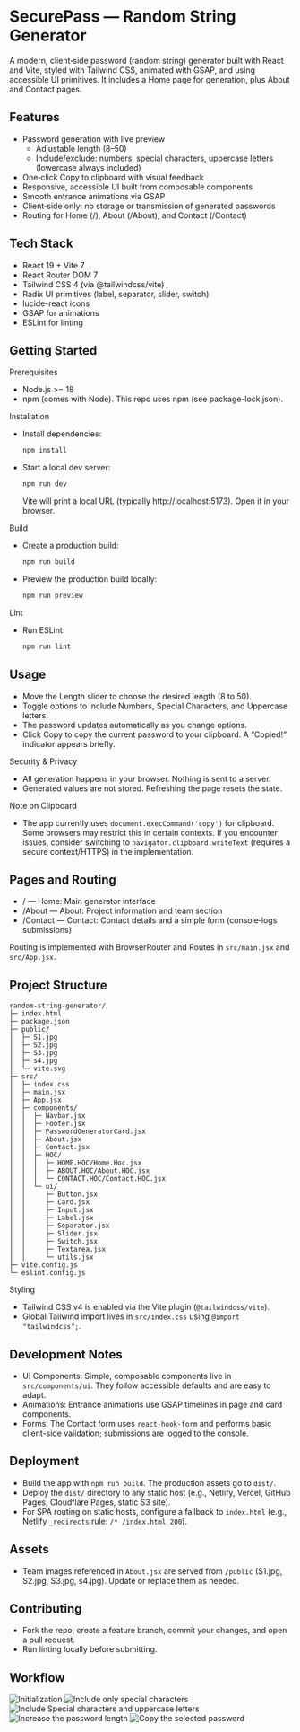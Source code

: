 
# SecurePass — Random String Generator

A modern, client‑side password (random string) generator built with React and Vite, styled with Tailwind CSS, animated with GSAP, and using accessible UI primitives. It includes a Home page for generation, plus About and Contact pages.


## Features

- Password generation with live preview
  - Adjustable length (8–50)
  - Include/exclude: numbers, special characters, uppercase letters (lowercase always included)
- One‑click Copy to clipboard with visual feedback
- Responsive, accessible UI built from composable components
- Smooth entrance animations via GSAP
- Client‑side only: no storage or transmission of generated passwords
- Routing for Home (/), About (/About), and Contact (/Contact)


## Tech Stack

- React 19 + Vite 7
- React Router DOM 7
- Tailwind CSS 4 (via @tailwindcss/vite)
- Radix UI primitives (label, separator, slider, switch)
- lucide-react icons
- GSAP for animations
- ESLint for linting


## Getting Started

Prerequisites
- Node.js >= 18
- npm (comes with Node). This repo uses npm (see package-lock.json).

Installation
- Install dependencies:
  ```bash
  npm install
  ```
- Start a local dev server:
  ```bash
  npm run dev
  ```
  Vite will print a local URL (typically http://localhost:5173). Open it in your browser.

Build
- Create a production build:
  ```bash
  npm run build
  ```
- Preview the production build locally:
  ```bash
  npm run preview
  ```

Lint
- Run ESLint:
  ```bash
  npm run lint
  ```


## Usage

- Move the Length slider to choose the desired length (8 to 50).
- Toggle options to include Numbers, Special Characters, and Uppercase letters.
- The password updates automatically as you change options.
- Click Copy to copy the current password to your clipboard. A “Copied!” indicator appears briefly.

Security & Privacy
- All generation happens in your browser. Nothing is sent to a server.
- Generated values are not stored. Refreshing the page resets the state.

Note on Clipboard
- The app currently uses `document.execCommand('copy')` for clipboard. Some browsers may restrict this in certain contexts. If you encounter issues, consider switching to `navigator.clipboard.writeText` (requires a secure context/HTTPS) in the implementation.


## Pages and Routing

- / — Home: Main generator interface
- /About — About: Project information and team section
- /Contact — Contact: Contact details and a simple form (console‑logs submissions)

Routing is implemented with BrowserRouter and Routes in `src/main.jsx` and `src/App.jsx`.


## Project Structure

```
random-string-generator/
├─ index.html
├─ package.json
├─ public/
│  ├─ S1.jpg
│  ├─ S2.jpg
│  ├─ S3.jpg
│  ├─ s4.jpg
│  └─ vite.svg
├─ src/
│  ├─ index.css
│  ├─ main.jsx
│  ├─ App.jsx
│  ├─ components/
│  │  ├─ Navbar.jsx
│  │  ├─ Footer.jsx
│  │  ├─ PasswordGeneratorCard.jsx
│  │  ├─ About.jsx
│  │  ├─ Contact.jsx
│  │  ├─ HOC/
│  │  │  ├─ HOME.HOC/Home.Hoc.jsx
│  │  │  ├─ ABOUT.HOC/About.HOC.jsx
│  │  │  └─ CONTACT.HOC/Contact.HOC.jsx
│  │  └─ ui/
│  │     ├─ Button.jsx
│  │     ├─ Card.jsx
│  │     ├─ Input.jsx
│  │     ├─ Label.jsx
│  │     ├─ Separator.jsx
│  │     ├─ Slider.jsx
│  │     ├─ Switch.jsx
│  │     ├─ Textarea.jsx
│  │     └─ utils.jsx
├─ vite.config.js
└─ eslint.config.js
```

Styling
- Tailwind CSS v4 is enabled via the Vite plugin (`@tailwindcss/vite`).
- Global Tailwind import lives in `src/index.css` using `@import "tailwindcss";`.


## Development Notes

- UI Components: Simple, composable components live in `src/components/ui`. They follow accessible defaults and are easy to adapt.
- Animations: Entrance animations use GSAP timelines in page and card components.
- Forms: The Contact form uses `react-hook-form` and performs basic client-side validation; submissions are logged to the console.


## Deployment

- Build the app with `npm run build`. The production assets go to `dist/`.
- Deploy the `dist/` directory to any static host (e.g., Netlify, Vercel, GitHub Pages, Cloudflare Pages, static S3 site).
- For SPA routing on static hosts, configure a fallback to `index.html` (e.g., Netlify `_redirects` rule: `/* /index.html 200`).


## Assets

- Team images referenced in `About.jsx` are served from `/public` (S1.jpg, S2.jpg, S3.jpg, s4.jpg). Update or replace them as needed.




## Contributing

- Fork the repo, create a feature branch, commit your changes, and open a pull request.
- Run linting locally before submitting.

## Workflow

![Initialization](./Demo_Images/Initialization.png "Initial State on StartUp")
![Include only special characters ](./Demo_Images/Include_Only_Special_chars.png "Include only special characters")
![Include Special characters and uppercase letters](./Demo_Images/Include_Special_Characters_Upper_Case_Letters.png "Include special characters and uppercase letters")
![Increase the password length](./Demo_Images/Increase_Password_Length.png "Increase the password length")
![Copy the selected password](./Demo_Images/Copy_Selected_Password.png "Copy the selected password")



